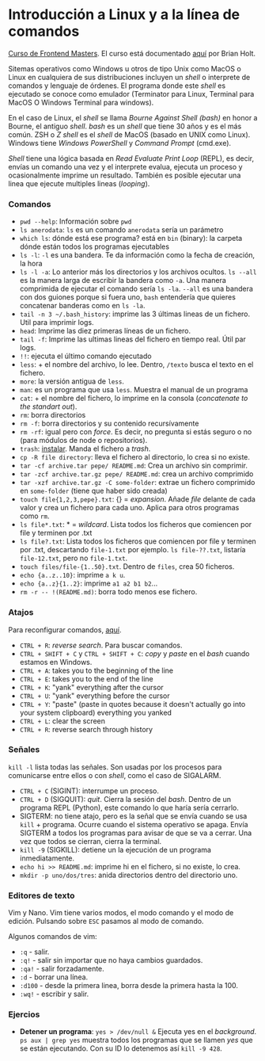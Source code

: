# Introducción a Linux y a la línea de comandos

[Curso de Frontend Masters](https://frontendmasters.com/courses/linux-command-line/). El curso está documentado [aquí](https://btholt.github.io/complete-intro-to-linux-and-the-cli/) por Brian Holt.

Sitemas operativos como Windows u otros de tipo Unix como MacOS o Linux en cualquiera de sus distribuciones incluyen un _shell_ o interprete de comandos y lenguaje de órdenes. El programa donde este _shell_ es ejecutado se conoce como emulador (Terminator para Linux, Terminal para MacOS O Windows Terminal para windows). 

En el caso de Linux, el _shell_ se llama _Bourne Against Shell (bash)_ en honor a Bourne, el antiguo _shell_. _bash_ es un _shell_ que tiene 30 años y es el más común. ZSH o _Z shell_ es el _shell_ de MacOS (basado en UNIX como Linux). Windows tiene _Windows PowerShell_ y _Command Prompt_ (cmd.exe).

_Shell_ tiene una lógica basada en _Read Evaluate Print Loop_ (REPL), es decir, envías un comando una vez y el interprete evalua, ejecuta un proceso y ocasionalmente imprime un resultado. También es posible ejecutar una linea que ejecute multiples lineas (_looping_).

### Comandos

- `pwd --help`: Información sobre `pwd`
- `ls anerodata`: `ls` es un comando `anerodata` sería un parámetro
- `which ls`: dónde está ese programa? está en `bin` (binary): la carpeta dónde están todos los programas ejecutables
- `ls -l`: `-l` es una bandera. Te da información como la fecha de creación, la hora
- `ls -l -a`: Lo anterior más los directorios y los archivos ocultos. `ls --all` es la manera larga de escribir la bandera como `-a`. Una manera comprimida de ejecutar el comando sería `ls -la`. `--all` es una bandera con dos guiones porque si fuera uno, `bash` entendería que quieres concatenar banderas como en `ls -la`.
- `tail -n 3 ~/.bash_history`: imprime las 3 últimas lineas de un fichero. Util para imprimir logs.
- `head`: Imprime las diez primeras líneas de un fichero.
- `tail -f`: Imprime las ultimas lineas del fichero en tiempo real. Útil par logs.
- `!!`: ejecuta el último comando ejecutado
- `less`: + el nombre del archivo, lo lee. Dentro, `/texto` busca el texto en el fichero.
- `more`: la versión antigua de `less`.
- `man`: es un programa que usa `less`. Muestra el manual de un programa
- `cat`: + el nombre del fichero, lo imprime en la consola (_concatenate to the standart out_).
- `rm`: borra directorios
- `rm -f`: borra directorios y su contenido recursívamente
- `rm -rf`: igual pero con _force_. Es decir, no pregunta si estás seguro o no (para módulos de node o repositorios).
- `trash`: [instalar](https://www.tecmint.com/trash-cli-manage-linux-trash-from-command-line/). Manda el fichero a _trash_.
- `cp -R file directory`: lleva el fichero al directorio, lo crea si no existe.
- `tar -cf archive.tar pepe/ README.md`: Crea un archivo sin comprimir.
- `tar -zcf archive.tar.gz pepe/ README.md`: crea un archivo comprimido 
- `tar -xzf archive.tar.gz -C some-folder`: extrae un fichero comprimido en `some-folder` (tiene que haber sido creada)
- `touch file{1,2,3,pepe}.txt`: {} = _expansion_. Añade _file_ delante de cada valor y crea un fichero para cada uno. Aplica para otros programas como `rm`.
- `ls file*.txt`: * = _wildcard_. Lista todos los ficheros que comiencen por file y terminen por .txt
- `ls file?.txt`: Lista todos los ficheros que comiencen por file y terminen por .txt, descartando `file-1.txt` por ejemplo. `ls file-??.txt`, listaría `file-12.txt`, pero no `file-1.txt`.
- `touch files/file-{1..50}.txt`. Dentro de `files`, crea 50 ficheros.
- `echo {a..z..10}`: imprime `a k u`.
- `echo {a..z}{1..2}`: imprime `a1 a2 b1 b2`...
- `rm -r -- !(README.md)`: borra todo menos ese fichero.


### Atajos

Para reconfigurar comandos, [aquí](https://btholt.github.io/complete-intro-to-linux-and-the-cli/signals-and-the-power-of-ctrl).

- `CTRL + R`: _reverse search_. Para buscar comandos.
- `CTRL + SHIFT + C` y `CTRL + SHIFT + C`: _copy_ y _paste_ en el _bash_ cuando estamos en Windows.
- `CTRL + A`: takes you to the beginning of the line
- `CTRL + E`: takes you to the end of the line
- `CTRL + K`: "yank" everything after the cursor
- `CTRL + U`: "yank" everything before the cursor
- `CTRL + Y`: "paste" (paste in quotes because it doesn't actually go into your system clipboard) everything you yanked
- `CTRL + L`: clear the screen
- `CTRL + R`: reverse search through history

### Señales

`kill -l` lista todas las señales. Son usadas por los procesos para comunicarse entre ellos o con _shell_, como el caso de SIGALARM.

- `CTRL + C` (SIGINT): interrumpe un proceso.
- `CTRL + D` (SIGQUIT): _quit_. Cierra la sesión del _bash_. Dentro de un programa REPL (Python), este comando lo que haría sería cerrarlo.
- SIGTERM: no tiene atajo, pero es la señal que se envía cuando se usa `kill` + programa. Ocurre cuando el sistema operativo se apaga. Envía SIGTERM  a todos los programas para avisar de que se va a cerrar. Una vez que todos se cierran, cierra la terminal.
- `kill -9` (SIGKILL): detiene un la ejecución de un programa inmediatamente.
-  `echo hi >> README.md`: imprime hi en el fichero, si no existe, lo crea.
- `mkdir -p uno/dos/tres`: anida directorios dentro del directorio uno.

### Editores de texto

Vim y Nano. Vim tiene varios modos, el modo comando y el modo de edición. Pulsando sobre `ESC` pasamos al modo de comando.

Algunos comandos de vim:

- `:q` - salir.
- `:q!` - salir sin importar que no haya cambios guardados.
- `:qa!` - salir forzadamente.
- `:d` - borrar una línea.
- `:d100` - desde la primera linea, borra desde la primera hasta la 100.
- `:wq!` - escribir y salir.

### Ejercios

- **Detener un programa**: `yes > /dev/null &` Ejecuta yes en el _background_. `ps aux | grep yes` muestra todos los programas que se llamen _yes_ que se están ejecutando. Con su ID lo detenemos así `kill -9 428`.
